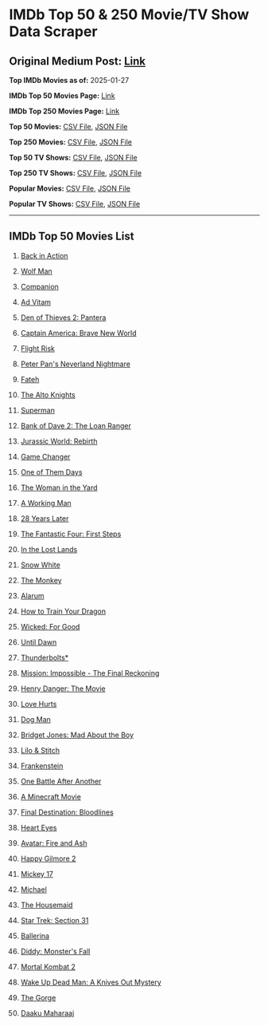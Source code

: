 # IMDb Top 50 & 250 Movie/TV Show Data Scraper

## Original Medium Post: [Link](https://medium.com/@nishantsahoo/which-movie-should-i-watch-5c83a3c0f5b1)

**Top IMDb Movies as of:** 2025-01-27

**IMDb Top 50 Movies Page:** [Link](https://www.imdb.com/search/title/?title_type=feature&release_date=2025-01-01,2025-12-31)

**IMDb Top 250 Movies Page:** [Link](https://www.imdb.com/chart/top/)

**Top 50 Movies:** [CSV File](/data/top50/movies.csv), [JSON File](/data/top50/movies.json)

**Top 250 Movies:** [CSV File](/data/top250/movies.csv), [JSON File](/data/top250/movies.json)

**Top 50 TV Shows:** [CSV File](/data/top50/shows.csv), [JSON File](/data/top50/shows.json)

**Top 250 TV Shows:** [CSV File](/data/top250/shows.csv), [JSON File](/data/top250/shows.json)

**Popular Movies:** [CSV File](/data/popular/movies.csv), [JSON File](/data/popular/movies.json)

**Popular TV Shows:** [CSV File](/data/popular/shows.csv), [JSON File](/data/popular/shows.json)

---

## IMDb Top 50 Movies List

1. [Back in Action](https://www.imdb.com/title/tt21191806/)

2. [Wolf Man](https://www.imdb.com/title/tt4216984/)

3. [Companion](https://www.imdb.com/title/tt26584495/)

4. [Ad Vitam](https://www.imdb.com/title/tt32138452/)

5. [Den of Thieves 2: Pantera](https://www.imdb.com/title/tt8008948/)

6. [Captain America: Brave New World](https://www.imdb.com/title/tt14513804/)

7. [Flight Risk](https://www.imdb.com/title/tt10078772/)

8. [Peter Pan's Neverland Nightmare](https://www.imdb.com/title/tt21955520/)

9. [Fateh](https://www.imdb.com/title/tt27679608/)

10. [The Alto Knights](https://www.imdb.com/title/tt21815562/)

11. [Superman](https://www.imdb.com/title/tt5950044/)

12. [Bank of Dave 2: The Loan Ranger](https://www.imdb.com/title/tt27713772/)

13. [Jurassic World: Rebirth](https://www.imdb.com/title/tt31036941/)

14. [Game Changer](https://www.imdb.com/title/tt14209618/)

15. [One of Them Days](https://www.imdb.com/title/tt32221196/)

16. [The Woman in the Yard](https://www.imdb.com/title/tt31314296/)

17. [A Working Man](https://www.imdb.com/title/tt9150192/)

18. [28 Years Later](https://www.imdb.com/title/tt10548174/)

19. [The Fantastic Four: First Steps](https://www.imdb.com/title/tt10676052/)

20. [In the Lost Lands](https://www.imdb.com/title/tt4419684/)

21. [Snow White](https://www.imdb.com/title/tt6208148/)

22. [The Monkey](https://www.imdb.com/title/tt27714946/)

23. [Alarum](https://www.imdb.com/title/tt31456973/)

24. [How to Train Your Dragon](https://www.imdb.com/title/tt26743210/)

25. [Wicked: For Good](https://www.imdb.com/title/tt19847976/)

26. [Until Dawn](https://www.imdb.com/title/tt30955489/)

27. [Thunderbolts\*](https://www.imdb.com/title/tt20969586/)

28. [Mission: Impossible - The Final Reckoning](https://www.imdb.com/title/tt9603208/)

29. [Henry Danger: The Movie](https://www.imdb.com/title/tt7787524/)

30. [Love Hurts](https://www.imdb.com/title/tt30788842/)

31. [Dog Man](https://www.imdb.com/title/tt10954718/)

32. [Bridget Jones: Mad About the Boy](https://www.imdb.com/title/tt32063050/)

33. [Lilo & Stitch](https://www.imdb.com/title/tt11655566/)

34. [Frankenstein](https://www.imdb.com/title/tt1312221/)

35. [One Battle After Another](https://www.imdb.com/title/tt30144839/)

36. [A Minecraft Movie](https://www.imdb.com/title/tt3566834/)

37. [Final Destination: Bloodlines](https://www.imdb.com/title/tt9619824/)

38. [Heart Eyes](https://www.imdb.com/title/tt32558992/)

39. [Avatar: Fire and Ash](https://www.imdb.com/title/tt1757678/)

40. [Happy Gilmore 2](https://www.imdb.com/title/tt31868189/)

41. [Mickey 17](https://www.imdb.com/title/tt12299608/)

42. [Michael](https://www.imdb.com/title/tt11378946/)

43. [The Housemaid](https://www.imdb.com/title/tt27543632/)

44. [Star Trek: Section 31](https://www.imdb.com/title/tt9603060/)

45. [Ballerina](https://www.imdb.com/title/tt7181546/)

46. [Diddy: Monster's Fall](https://www.imdb.com/title/tt34887637/)

47. [Mortal Kombat 2](https://www.imdb.com/title/tt17490712/)

48. [Wake Up Dead Man: A Knives Out Mystery](https://www.imdb.com/title/tt14364480/)

49. [The Gorge](https://www.imdb.com/title/tt13654226/)

50. [Daaku Maharaaj](https://www.imdb.com/title/tt27957740/)
